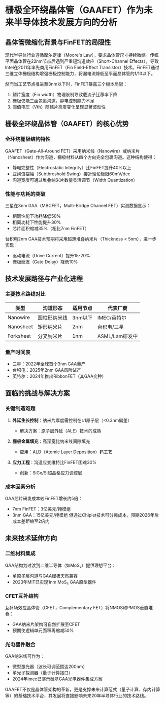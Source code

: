 # 栅极全环绕晶体管（GAAFET）作为未来半导体技术发展方向的分析

## 晶体管微缩化背景与FinFET的局限性

现代半导体行业遵循摩尔定律（Moore's Law），要求晶体管尺寸持续微缩。传统平面晶体管在22nm节点后遇到严重短沟道效应（Short-Channel Effects），导致Intel在2011年率先商用FinFET（Fin Field-Effect Transistor）技术。FinFET通过三维立体栅极结构增强栅极控制能力，将漏电流降低至平面晶体管的1/10以下。

然而当工艺节点推进至3nm以下时，FinFET暴露三个根本局限：
1. 鳍片宽度（Fin width）物理限制导致载流子迁移率下降
2. 栅极仅能三面包裹沟道，静电控制能力不足
3. 阈值电压（Vth）随鳍片高度变化呈现显著波动性

## 栅极全环绕晶体管（GAAFET）的核心优势

### 全环绕栅极结构特性

GAAFET（Gate-All-Around FET）采用纳米线（Nanowire）或纳米片（Nanosheet）作为沟道，栅极材料从四个方向完全包裹沟道。这种结构使得：
- 静电完整性（Electrostatic Integrity）比FinFET提升40%以上
- 亚阈值摆幅（Subthreshold Swing）接近理论极限60mV/dec
- 沟道宽度可通过堆叠纳米片数量灵活调节（Width Quantization）

### 性能与功耗的突破

三星在3nm GAA（MBCFET，Multi-Bridge Channel FET）实测数据显示：
- 相同性能下功耗降低50%
- 相同功耗下性能提升30%
- 芯片面积缩减35%（相比7nm FinFET）

台积电2nm GAA技术预期将采用超薄堆叠纳米片（Thickness < 5nm），进一步实现：
- 驱动电流（Drive Current）提升15-20%
- 栅极延迟（Gate Delay）降低10%

## 技术发展路径与产业化进程

### 主要技术路线对比

| 类型       | 沟道形态      | 适用节点   | 代表厂商       |
|------------|---------------|------------|----------------|
| Nanowire   | 圆柱形纳米线  | 3nm以下    | IMEC/英特尔     |
| Nanosheet  | 矩形纳米片    | 2nm        | 台积电/三星     |
| Forksheet  | 分叉纳米片    | 1nm        | ASML/Lam研发中 |

### 量产时间表

- 三星：2022年全球首个3nm GAA量产
- 台积电：2025年2nm GAA风险试产
- 英特尔：2024年推出RibbonFET（其GAA变种）

## 面临的挑战与解决方案

### 关键制造难题

1. **外延生长控制**：纳米片厚度需控制在±1原子层（<0.3nm偏差）
   - 解决方案：原子层外延（ALE）技术的成熟

2. **栅极金属填充**：高深宽比纳米线间隙填充
   - 应用：ALD（Atomic Layer Deposition）钨工艺

3. **应力工程**：沟道应变维持比FinFET困难30%
   - 创新：SiGe/Si超晶格应力调控层

### 成本因素分析

GAA芯片研发成本较FinFET增长约5倍：
- 7nm FinFET：3亿美元/掩模组
- 3nm GAA：15亿美元/掩模组
但通过Chiplet技术可分摊成本，预期2026年后成本差距缩至2倍内

## 未来技术延伸方向

### 二维材料集成

GAA结构为过渡到二维半导体（如MoS₂）提供理想平台：
- 单原子层沟道与GAA栅极天然兼容
- 2023年MIT已实现1nm MoS₂ GAA原型器件

### CFET互补结构

互补场效应晶体管（CFET，Complementary FET）将NMOS和PMOS垂直堆叠：
- GAA纳米片架构可自然扩展至CFET
- 预期使逻辑单元面积再缩减50%

### 光电器件融合

GAA纳米线可作为：
- 微型激光器（波长可调范围达200nm）
- 单光子探测器（量子计算接口）
- 2024年imec已演示硅基GAA光电器件集成方案

GAAFET不仅是晶体管架构的革新，更是支撑未来计算范式（量子计算、存内计算等）的基础技术平台，其发展将直接影响未来20年半导体行业的技术路线。